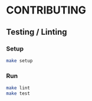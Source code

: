 # CONTRIBUTING

## Testing / Linting

### Setup

```sh
make setup
```

### Run

```sh
make lint
make test
```
